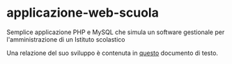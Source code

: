# applicazione-web-scuola
Semplice applicazione PHP e MySQL che simula un software gestionale per l'amministrazione di un Istituto scolastico

Una relazione del suo sviluppo è contenuta in [questo](https://docs.google.com/document/d/e/2PACX-1vSxsNKqJA3vffAy0OluSIjwZdwcE6s691YO1RKUP5lQqhaBcfWebfZkvtVdPkFAwtuvJ1qWHdtBEVbI/pub) documento di testo.

